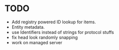 # TODO

- Add registry powered ID lookup for items.
- Entity metadata.
- use Identifiers instead of strings for protocol stuffs
- fix head look randomly snapping
- work on managed server

